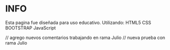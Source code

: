 # INFO
Esta pagina fue diseñada para uso educativo. Utilizando:
HTML5
CSS
BOOTSTRAP
JavaScript

// agrego nuevos comentarios trabajando en rama Julio
// nueva prueba con rama Julio
